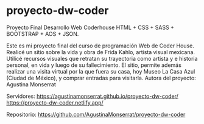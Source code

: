 # proyecto-dw-coder
Proyecto Final Desarrollo Web Coderhouse
HTML + CSS + SASS + BOOTSTRAP + AOS + JSON.

Este es mi proyecto final del curso de programación Web de Coder House. Realicé un sitio sobre la vida y obra de Frida Kahlo, artista visual mexicana. Utilicé recursos visuales que retratan su trayectoria como artista y e historia personal, en vida y luego de su fallecimiento. El sitio, permite además realizar una visita virtual por la que fuera su casa, hoy Museo La Casa Azul (Ciudad de México), y comprar entradas para visitarla. Autora del proyecto: Agustina Monserrat

Servidores:
https://agustinamonserrat.github.io/proyecto-dw-coder/
https://proyecto-dw-coder.netlify.app/

Repositorio:
https://github.com/AgustinaMonserrat/proyecto-dw-coder
